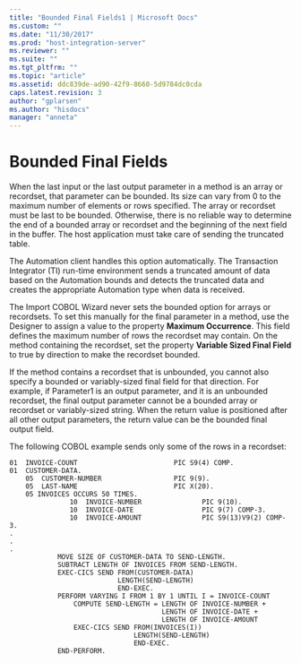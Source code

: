 ```yaml
---
title: "Bounded Final Fields1 | Microsoft Docs"
ms.custom: ""
ms.date: "11/30/2017"
ms.prod: "host-integration-server"
ms.reviewer: ""
ms.suite: ""
ms.tgt_pltfrm: ""
ms.topic: "article"
ms.assetid: ddc839de-ad90-42f9-8660-5d9784dc0cda
caps.latest.revision: 3
author: "gplarsen"
ms.author: "hisdocs"
manager: "anneta"
---
```

# Bounded Final Fields
When the last input or the last output parameter in a method is an array or recordset, that parameter can be bounded. Its size can vary from 0 to the maximum number of elements or rows specified. The array or recordset must be last to be bounded. Otherwise, there is no reliable way to determine the end of a bounded array or recordset and the beginning of the next field in the buffer. The host application must take care of sending the truncated table.  
  
 The Automation client handles this option automatically. The Transaction Integrator (TI) run-time environment sends a truncated amount of data based on the Automation bounds and detects the truncated data and creates the appropriate Automation type when data is received.  
  
 The Import COBOL Wizard never sets the bounded option for arrays or recordsets. To set this manually for the final parameter in a method, use the Designer to assign a value to the property **Maximum Occurrence**. This field defines the maximum number of rows the recordset may contain. On the method containing the recordset, set the property **Variable Sized Final Field** to true by direction to make the recordset bounded.  
  
 If the method contains a recordset that is unbounded, you cannot also specify a bounded or variably-sized final field for that direction. For example, if Parameter1 is an output parameter, and it is an unbounded recordset, the final output parameter cannot be a bounded array or recordset or variably-sized string. When the return value is positioned after all other output parameters, the return value can be the bounded final output field.  
  
 The following COBOL example sends only some of the rows in a recordset:  
  
```  
01  INVOICE-COUNT                        PIC S9(4) COMP.  
01  CUSTOMER-DATA.  
    05  CUSTOMER-NUMBER                  PIC 9(9).  
    05  LAST-NAME                        PIC X(20).  
    05 INVOICES OCCURS 50 TIMES.  
               10  INVOICE-NUMBER               PIC 9(10).  
               10  INVOICE-DATE                 PIC 9(7) COMP-3.  
               10  INVOICE-AMOUNT               PIC S9(13)V9(2) COMP-3.  
.  
.  
.  
            MOVE SIZE OF CUSTOMER-DATA TO SEND-LENGTH.  
            SUBTRACT LENGTH OF INVOICES FROM SEND-LENGTH.  
            EXEC-CICS SEND FROM(CUSTOMER-DATA)  
                           LENGTH(SEND-LENGTH)  
                           END-EXEC.  
            PERFORM VARYING I FROM 1 BY 1 UNTIL I = INVOICE-COUNT  
                COMPUTE SEND-LENGTH = LENGTH OF INVOICE-NUMBER +  
                                      LENGTH OF INVOICE-DATE +  
                                      LENGTH OF INVOICE-AMOUNT  
                EXEC-CICS SEND FROM(INVOICES(I))  
                               LENGTH(SEND-LENGTH)  
                               END-EXEC.  
            END-PERFORM.  
  
```